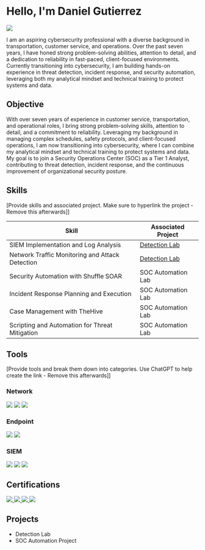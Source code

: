 # Hello, I'm Daniel Gutierrez
<a href="https://www.linkedin.com/in/dgutierrez-digital/"><img src="https://img.shields.io/badge/-LinkedIn-0072b1?&style=for-the-badge&logo=linkedin&logoColor=white" /></a>

I am an aspiring cybersecurity professional with a diverse background in transportation, customer service, and operations. Over the past seven years, I have honed strong problem-solving abilities, attention to detail, and a dedication to reliability in fast-paced, client-focused environments. Currently transitioning into cybersecurity, I am building hands-on experience in threat detection, incident response, and security automation, leveraging both my analytical mindset and technical training to protect systems and data.

## Objective
With over seven years of experience in customer service, transportation, and operational roles, I bring strong problem-solving skills, attention to detail, and a commitment to reliability. Leveraging my background in managing complex schedules, safety protocols, and client-focused operations, I am now transitioning into cybersecurity, where I can combine my analytical mindset and technical training to protect systems and data. My goal is to join a Security Operations Center (SOC) as a Tier 1 Analyst, contributing to threat detection, incident response, and the continuous improvement of organizational security posture.

## Skills
[Provide skills and associated project. Make sure to hyperlink the project - Remove this afterwards]]

| Skill                                         | Associated Project         |
|-----------------------------------------------|----------------------------|
| SIEM Implementation and Log Analysis          | <a href="https://google.com">Detection Lab</a>|
| Network Traffic Monitoring and Attack Detection | <a href="https://google.com">Detection Lab</a>|
| Security Automation with Shuffle SOAR         | SOC Automation Lab|
| Incident Response Planning and Execution      | SOC Automation Lab|
| Case Management with TheHive                  | SOC Automation Lab|
| Scripting and Automation for Threat Mitigation | SOC Automation Lab|

## Tools
[Provide tools and break them down into categories. Use ChatGPT to help create the link - Remove this afterwards]]

### Network
<div>
    <img src="https://img.shields.io/badge/-Wireshark-1679A7?&style=for-the-badge&logo=Wireshark&logoColor=white" />
    <img src="https://img.shields.io/badge/-Suricata-EF3B2D?&style=for-the-badge&logo=Suricata&logoColor=white" />
    <img src="https://img.shields.io/badge/-Zeek-777BB4?&style=for-the-badge&logo=Zeek&logoColor=white" />
</div>

### Endpoint
<div>
    <img src="https://img.shields.io/badge/-Microsoft_Defender_for_Endpoint-00A4EF?&style=for-the-badge&logo=Microsoft&logoColor=white" />
    <img src="https://img.shields.io/badge/-Velociraptor-4B275F?&style=for-the-badge&logo=Velociraptor&logoColor=white" />
</div>

### SIEM
<div>
    <img src="https://img.shields.io/badge/-Microsoft_Sentinel-0078D4?&style=for-the-badge&logo=Microsoft&logoColor=white" />
    <img src="https://img.shields.io/badge/-Splunk-000000?&style=for-the-badge&logo=Splunk&logoColor=white" />
    <img src="https://img.shields.io/badge/-Elastic-005571?&style=for-the-badge&logo=Elastic&logoColor=white" />
</div>

## Certifications

<div>

  <a href="https://coursera.org/share/4fefeb3db6c6a69162e359ccdcab8a1b">
  <img src="https://img.shields.io/badge/-Google%20Cybersecurity%3A%20Foundations%20of%20Cybersecurity-4285F4?&style=for-the-badge&logo=Google&logoColor=white" />
</a>
<a href="https://coursera.org/share/8a3953b958ff76695d151891d0315ea1">
  <img src="https://img.shields.io/badge/-Google%20Cybersecurity%3A%20Play%20It%20Safe%3A%20Manage%20Security%20Risks-4285F4?&style=for-the-badge&logo=Google&logoColor=white" />
</a>
<a href="https://coursera.org/share/7bad6dfd3dbe853db7203d3d924057b1">
  <img src="https://img.shields.io/badge/-Google%20Cybersecurity%3A%20Connect%20and%20Protect%3A%20Networks%20and%20Network%20Security-4285F4?&style=for-the-badge&logo=Google&logoColor=white" />
</a>
<a href="https://coursera.org/share/b1206074646594593d1285c63b15d94e">
  <img src="https://img.shields.io/badge/-Google%20Cybersecurity%3A%20Tools%20of%20the%20Trade%3A%20Linux%20and%20SQL-4285F4?&style=for-the-badge&logo=Google&logoColor=white" />
</a>


    



</a>
    
</div>

## Projects
- Detection Lab
- SOC Automation Project
